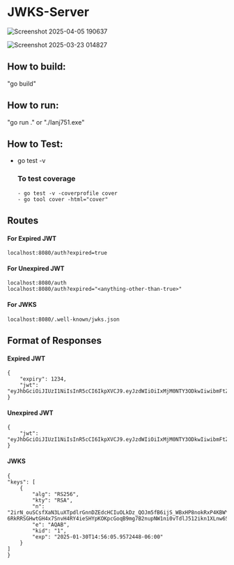 # JWKS-Server

![Screenshot 2025-04-05 190637](https://github.com/user-attachments/assets/a307b62e-be2f-40b7-affd-6dd0552ffed8)


![Screenshot 2025-03-23 014827](https://github.com/user-attachments/assets/d1940517-2629-4be4-829f-da1318827dbd)


## How to build:

"go build"

## How to run:

"go run ." or "./Ianj751.exe"

## How to Test:

- go test -v
  ### To test coverage
      - go test -v -coverprofile cover
      - go tool cover -html="cover"

## Routes

#### For Expired JWT

    localhost:8080/auth?expired=true

#### For Unexpired JWT

    localhost:8080/auth
    localhost:8080/auth?expired="<anything-other-than-true>"

#### For JWKS

    localhost:8080/.well-known/jwks.json

## Format of Responses

#### Expired JWT

    {
        "expiry": 1234,
        "jwt": "eyJhbGciOiJIUzI1NiIsInR5cCI6IkpXVCJ9.eyJzdWIiOiIxMjM0NTY3ODkwIiwibmFtZSI6IkpvZSBNYW1hIiwiaWF0IjoxNTE2MjM5MDIyfQ.SflKxwRJSMeKKF2QT4fwpMeJf36POk6yJV_adQssw5c"
    }

#### Unexpired JWT

    {
        "jwt": "eyJhbGciOiJIUzI1NiIsInR5cCI6IkpXVCJ9.eyJzdWIiOiIxMjM0NTY3ODkwIiwibmFtZSI6IkpvZSBNYW1hIiwiaWF0IjoxNTE2MjM5MDIyfQ.SflKxwRJSMeKKF2QT4fwpMeJf36POk6yJV_adQssw5c"
    }

#### JWKS

    {
    "keys": [
        {
            "alg": "RS256",
            "kty": "RSA",
            "n": "2irN_ouSCsfXaN3LuXTpdlrGnnDZEdcHCIuOLkDz_QOJm5fB6ijS_WBxHP8nokRxP4KBWY_HcvZZtCN19McztD2fXxnUtyXjLsZ6zCZEkH2a83ulzEgM7dSbPD43Y20M-6RkRRSGHwtGH4x7SnvH4RY4ieSHYpKOKpcGoqB9mg7B2nupNW1ni0vTdlJ512ikn1XLnw6SRzwokHx4lZFce27buqWlhaUrl9ITC1ytGIyEjMLG4uFxTHwfxxBCWXodeHpbUZ9_Ae5mOlN25T7cYIMF3IQgYBLCHnAKLVB2jewi6b6FnZcgfkD4kU5NjY8tuKwY9UC7CCXl9UVoLSl46w",
            "e": "AQAB",
            "kid": "1",
            "exp": "2025-01-30T14:56:05.9572448-06:00"
        }
    ]
    }
